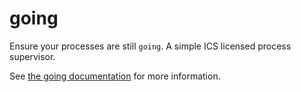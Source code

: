 going
=====

Ensure your processes are still `going`. A simple ICS licensed
process supervisor.

See [the going documentation][doc] for more information.


[doc]: http://uggedal.github.com/going

